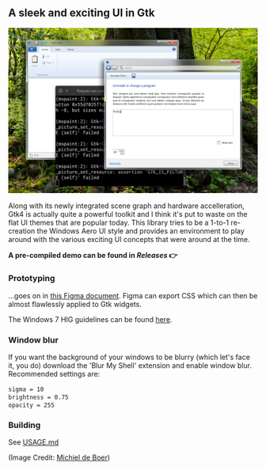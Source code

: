 ## A sleek and exciting UI in Gtk

![](screenshot3.png)

Along with its newly integrated scene graph and hardware accelleration, Gtk4 is actually quite a powerful toolkit and I think it's put to waste on the flat UI themes that are popular today. This library tries to be a 1-to-1 re-creation the Windows Aero UI style and provides an environment to play around with the various exciting UI concepts that were around at the time.

**A pre-compiled demo can be found in _Releases_ 👉**

### Prototyping
...goes on in [this Figma document](https://www.figma.com/file/5WXM0xTlbQpyPGAOIj2LNF/Longhorn-Mockups?node-id=1201%3A171&t=ITjE0K9TWASt15T5-1). Figma can export CSS which can then be almost flawlessly applied to Gtk widgets.

The Windows 7 HIG guidelines can be found [here](https://learn.microsoft.com/en-us/windows/win32/uxguide/visual-index).

### Window blur

If you want the background of your windows to be blurry (which let's face it, you do) download the 'Blur My Shell' extension and enable window blur.
Recommended settings are:
```
sigma = 10
brightness = 0.75
opacity = 255
```

### Building

See [USAGE.md](USAGE.md)

(Image Credit: [Michiel de Boer](http://www.michieldb.nl/foto/))
